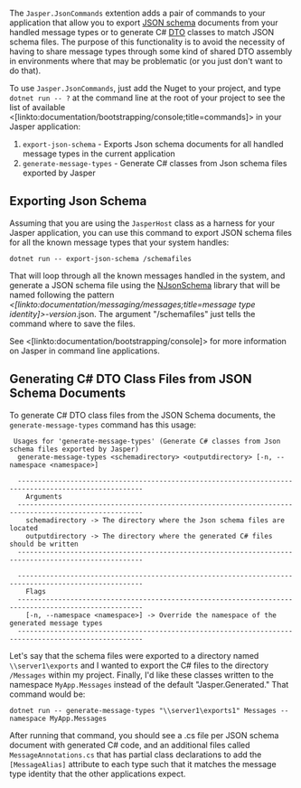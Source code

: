 <!--title:Jasper.JsonCommands-->

The `Jasper.JsonCommands` extention adds a pair of commands to your application that allow you to export [JSON schema](http://json-schema.org/) documents from your handled message types or to generate C# [DTO](https://en.wikipedia.org/wiki/Data_transfer_object) classes to 
match JSON schema files. The purpose of this functionality is to avoid the necessity of having to share message types through some kind of shared DTO assembly in environments where that may be
problematic (or you just don't want to do that).

To use `Jasper.JsonCommands`, just add the Nuget to your project, and type `dotnet run -- ?` at the command line at the root of your project to see the list of available <[linkto:documentation/bootstrapping/console;title=commands]> in your Jasper application:

1. `export-json-schema` - Exports Json schema documents for all handled message types in the current application
1. `generate-message-types` - Generate C# classes from Json schema files exported by Jasper


## Exporting Json Schema

Assuming that you are using the `JasperHost` class as a harness for your Jasper application, you can use this command to export JSON schema files for all the known message types that your system handles:

```
dotnet run -- export-json-schema /schemafiles
```

That will loop through all the known messages handled in the system, and generate a JSON schema file
using the [NJsonSchema](https://github.com/RSuter/NJsonSchema) library that will be named following the pattern *<[linkto:documentation/messaging/messages;title=message type identity]>*-*version*.json. The argument "/schemafiles" just tells the command where to save the files.

See <[linkto:documentation/bootstrapping/console]> for more information on Jasper in command line applications.

## Generating C# DTO Class Files from JSON Schema Documents

To generate C# DTO class files from the JSON Schema documents, the `generate-message-types` command
has this usage:

```
 Usages for 'generate-message-types' (Generate C# classes from Json schema files exported by Jasper)
  generate-message-types <schemadirectory> <outputdirectory> [-n, --namespace <namespace>]

  -----------------------------------------------------------------------------------------------------
    Arguments
  -----------------------------------------------------------------------------------------------------
    schemadirectory -> The directory where the Json schema files are located
    outputdirectory -> The directory where the generated C# files should be written
  -----------------------------------------------------------------------------------------------------

  -----------------------------------------------------------------------------------------------------
    Flags
  -----------------------------------------------------------------------------------------------------
    [-n, --namespace <namespace>] -> Override the namespace of the generated message types
  -----------------------------------------------------------------------------------------------------
```

Let's say that the schema files were exported to a directory named `\\server1\exports` and I wanted to export the C# files to the directory `/Messages` within my project. Finally, I'd like these classes written to the namespace `MyApp.Messages` instead of the default "Jasper.Generated." That command would be:

```
dotnet run -- generate-message-types "\\server1\exports1" Messages --namespace MyApp.Messages
```

After running that command, you should see a .cs file per JSON schema document with generated C# code, and an additional files called `MessageAnnotations.cs` that has partial class declarations to add
the `[MessageAlias]` attribute to each type such that it matches the message type identity that the other applications expect.